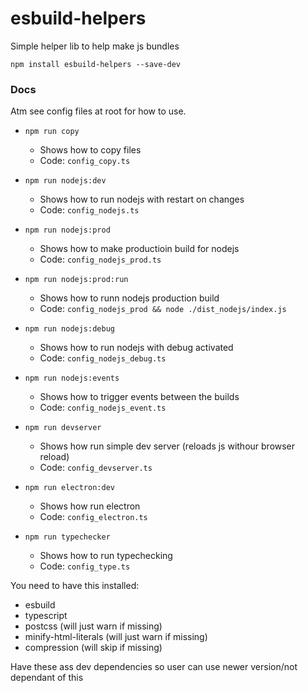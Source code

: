 # esbuild-helpers

Simple helper lib to help make js bundles

`npm install esbuild-helpers --save-dev`

### Docs

Atm see config files at root for how to use.

* `npm run copy`
  * Shows how to copy files
  * Code: `config_copy.ts`
* `npm run nodejs:dev`
  * Shows how to run nodejs with restart on changes
  * Code: `config_nodejs.ts`
* `npm run nodejs:prod`
  * Shows how to make productioin build for nodejs
  * Code: `config_nodejs_prod.ts`
* `npm run nodejs:prod:run`
  * Shows how to runn nodejs production build
  * Code: `config_nodejs_prod && node ./dist_nodejs/index.js`
* `npm run nodejs:debug`
  * Shows how to run nodejs with debug activated
  * Code: `config_nodejs_debug.ts`
* `npm run nodejs:events`
  * Shows how to trigger events between the builds
  * Code: `config_nodejs_event.ts`

* `npm run devserver`
  * Shows how run simple dev server (reloads js withour browser reload)
  * Code: `config_devserver.ts`
* `npm run electron:dev`
  * Shows how run electron
  * Code: `config_electron.ts`
* `npm run typechecker`
  * Shows how to run typechecking
  * Code: `config_type.ts`



You need to have this installed:

- esbuild
- typescript
- postcss (will just warn if missing)
- minify-html-literals (will just warn if missing)
- compression (will skip if missing)

Have these ass dev dependencies so user can use newer version/not dependant of this
